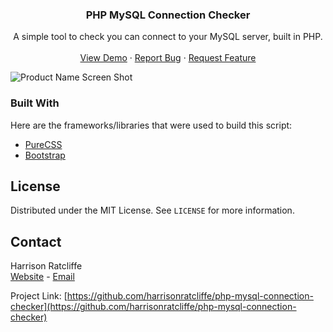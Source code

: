 <div id="top"></div>
<h3 align="center">PHP MySQL Connection Checker</h3>

  <p align="center">
    A simple tool to check you can connect to your MySQL server, built in PHP.
    <br />
    <br />
    <a href="https://demo.harrisonr.uk/php-mysql-connection-checker">View Demo</a>
    ·
    <a href="https://github.com/harrisonratcliffe/php-mysql-connection-checker/issues">Report Bug</a>
    ·
    <a href="https://github.com/harrisonratcliffe/php-mysql-connection-checker/issues">Request Feature</a>
  </p>
</div>


![Product Name Screen Shot][product-screenshot]


### Built With
Here are the frameworks/libraries that were used to build this script:
* [PureCSS](https://purecss.io/)
* [Bootstrap](https://getbootstrap.com)


<!-- LICENSE -->
## License

Distributed under the MIT License. See `LICENSE` for more information.


<!-- CONTACT -->
## Contact

Harrison Ratcliffe<br>
[Website](https://harrisonr.uk) - [Email](mailto:email@harrisonr.uk)

Project Link: [https://github.com/harrisonratcliffe/php-mysql-connection-checker](https://github.com/harrisonratcliffe/php-mysql-connection-checker)


[product-screenshot]: https://i.hcloud.uk/tBfGxG
